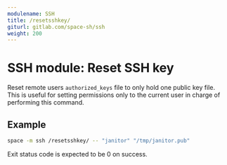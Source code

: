 ```yaml
---
modulename: SSH
title: /resetsshkey/
giturl: gitlab.com/space-sh/ssh
weight: 200
---
```

# SSH module: Reset SSH key

Reset remote users `authorized_keys` file to only hold one public key file. This is useful for setting permissions only to the current user in charge of performing this command.


## Example

```sh
space -m ssh /resetsshkey/ -- "janitor" "/tmp/janitor.pub"
```

Exit status code is expected to be 0 on success.
